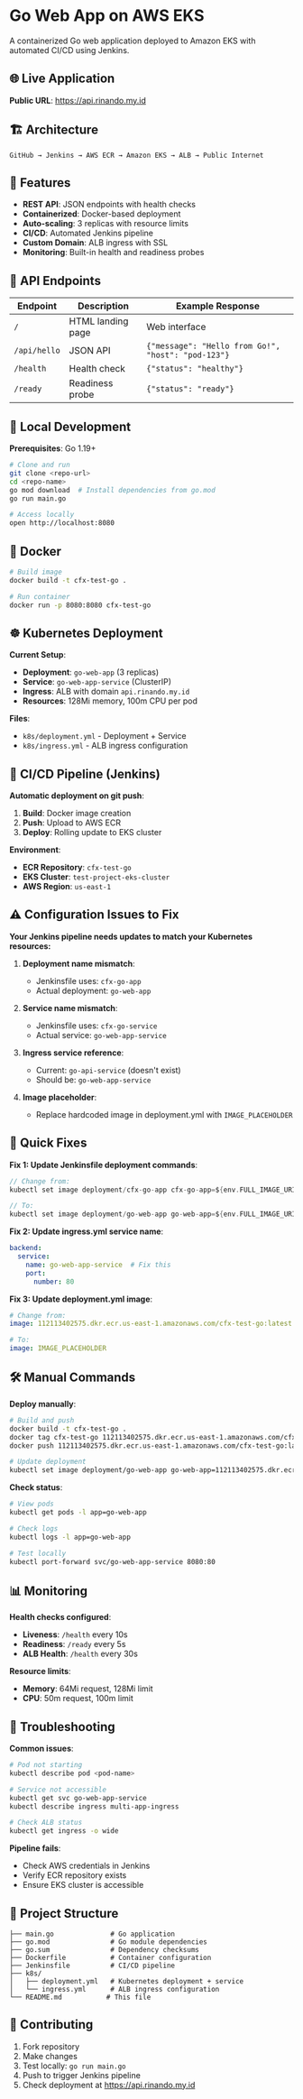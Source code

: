 # Go Web App on AWS EKS

A containerized Go web application deployed to Amazon EKS with automated CI/CD using Jenkins.

## 🌐 Live Application

**Public URL**: https://api.rinando.my.id

## 🏗️ Architecture

```
GitHub → Jenkins → AWS ECR → Amazon EKS → ALB → Public Internet
```

## 🚀 Features

- **REST API**: JSON endpoints with health checks
- **Containerized**: Docker-based deployment
- **Auto-scaling**: 3 replicas with resource limits
- **CI/CD**: Automated Jenkins pipeline
- **Custom Domain**: ALB ingress with SSL
- **Monitoring**: Built-in health and readiness probes

## 📱 API Endpoints

| Endpoint | Description | Example Response |
|----------|-------------|------------------|
| `/` | HTML landing page | Web interface |
| `/api/hello` | JSON API | `{"message": "Hello from Go!", "host": "pod-123"}` |
| `/health` | Health check | `{"status": "healthy"}` |
| `/ready` | Readiness probe | `{"status": "ready"}` |

## 🔧 Local Development

**Prerequisites**: Go 1.19+

```bash
# Clone and run
git clone <repo-url>
cd <repo-name>
go mod download  # Install dependencies from go.mod
go run main.go

# Access locally
open http://localhost:8080
```

## 🐳 Docker

```bash
# Build image
docker build -t cfx-test-go .

# Run container
docker run -p 8080:8080 cfx-test-go
```

## ☸️ Kubernetes Deployment

**Current Setup**:
- **Deployment**: `go-web-app` (3 replicas)
- **Service**: `go-web-app-service` (ClusterIP)
- **Ingress**: ALB with domain `api.rinando.my.id`
- **Resources**: 128Mi memory, 100m CPU per pod

**Files**:
- `k8s/deployment.yml` - Deployment + Service
- `k8s/ingress.yml` - ALB ingress configuration

## 🔄 CI/CD Pipeline (Jenkins)

**Automatic deployment on git push**:

1. **Build**: Docker image creation
2. **Push**: Upload to AWS ECR
3. **Deploy**: Rolling update to EKS cluster

**Environment**:
- **ECR Repository**: `cfx-test-go`
- **EKS Cluster**: `test-project-eks-cluster`
- **AWS Region**: `us-east-1`

## ⚠️ Configuration Issues to Fix

**Your Jenkins pipeline needs updates to match your Kubernetes resources:**

1. **Deployment name mismatch**:
   - Jenkinsfile uses: `cfx-go-app`
   - Actual deployment: `go-web-app`

2. **Service name mismatch**:
   - Jenkinsfile uses: `cfx-go-service`
   - Actual service: `go-web-app-service`

3. **Ingress service reference**:
   - Current: `go-api-service` (doesn't exist)
   - Should be: `go-web-app-service`

4. **Image placeholder**:
   - Replace hardcoded image in deployment.yml with `IMAGE_PLACEHOLDER`

## 🔧 Quick Fixes

**Fix 1: Update Jenkinsfile deployment commands**:
```groovy
// Change from:
kubectl set image deployment/cfx-go-app cfx-go-app=${env.FULL_IMAGE_URI}

// To:
kubectl set image deployment/go-web-app go-web-app=${env.FULL_IMAGE_URI}
```

**Fix 2: Update ingress.yml service name**:
```yaml
backend:
  service:
    name: go-web-app-service  # Fix this
    port:
      number: 80
```

**Fix 3: Update deployment.yml image**:
```yaml
# Change from:
image: 112113402575.dkr.ecr.us-east-1.amazonaws.com/cfx-test-go:latest

# To:
image: IMAGE_PLACEHOLDER
```

## 🛠️ Manual Commands

**Deploy manually**:
```bash
# Build and push
docker build -t cfx-test-go .
docker tag cfx-test-go 112113402575.dkr.ecr.us-east-1.amazonaws.com/cfx-test-go:latest
docker push 112113402575.dkr.ecr.us-east-1.amazonaws.com/cfx-test-go:latest

# Update deployment
kubectl set image deployment/go-web-app go-web-app=112113402575.dkr.ecr.us-east-1.amazonaws.com/cfx-test-go:latest
```

**Check status**:
```bash
# View pods
kubectl get pods -l app=go-web-app

# Check logs
kubectl logs -l app=go-web-app

# Test locally
kubectl port-forward svc/go-web-app-service 8080:80
```

## 📊 Monitoring

**Health checks configured**:
- **Liveness**: `/health` every 10s
- **Readiness**: `/ready` every 5s
- **ALB Health**: `/health` every 30s

**Resource limits**:
- **Memory**: 64Mi request, 128Mi limit
- **CPU**: 50m request, 100m limit

## 🚨 Troubleshooting

**Common issues**:

```bash
# Pod not starting
kubectl describe pod <pod-name>

# Service not accessible
kubectl get svc go-web-app-service
kubectl describe ingress multi-app-ingress

# Check ALB status
kubectl get ingress -o wide
```

**Pipeline fails**:
- Check AWS credentials in Jenkins
- Verify ECR repository exists
- Ensure EKS cluster is accessible

## 📝 Project Structure

```
├── main.go              # Go application
├── go.mod               # Go module dependencies
├── go.sum               # Dependency checksums
├── Dockerfile           # Container configuration
├── Jenkinsfile          # CI/CD pipeline
├── k8s/
│   ├── deployment.yml   # Kubernetes deployment + service
│   └── ingress.yml      # ALB ingress configuration
└── README.md           # This file
```

## 🤝 Contributing

1. Fork repository
2. Make changes
3. Test locally: `go run main.go`
4. Push to trigger Jenkins pipeline
5. Check deployment at https://api.rinando.my.id
